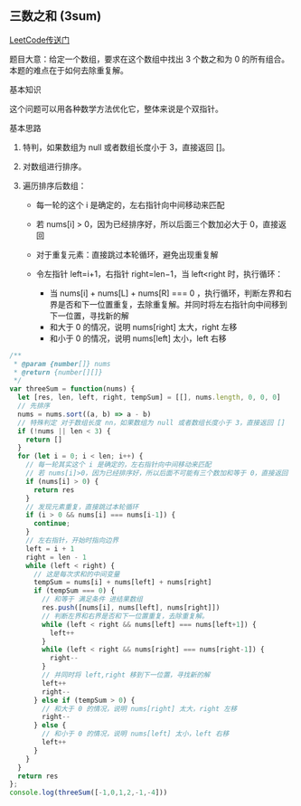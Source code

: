 ## 三数之和 (3sum)

[LeetCode传送门](https://leetcode-cn.com/problems/3sum/)

题目大意：给定一个数组，要求在这个数组中找出 3 个数之和为 0 的所有组合。本题的难点在于如何去除重复解。

基本知识

这个问题可以用各种数学方法优化它，整体来说是个双指针。

基本思路
1. 特判，如果数组为 null 或者数组长度小于 3，直接返回 []。
2. 对数组进行排序。
3. 遍历排序后数组：

    * 每一轮的这个 i 是确定的，左右指针向中间移动来匹配
    * 若 nums[i] > 0，因为已经排序好，所以后面三个数加必大于 0，直接返回
    * 对于重复元素：直接跳过本轮循环，避免出现重复解
    * 令左指针 left=i+1，右指针 right=len−1，当 left<right 时，执行循环：

      * 当 nums[i] + nums[L] + nums[R] === 0 ，执行循环，判断左界和右界是否和下一位置重复，去除重复解。并同时将左右指针向中间移到下一位置，寻找新的解
      * 和大于 0 的情况，说明 nums[right] 太大，right 左移
      * 和小于 0 的情况，说明 nums[left] 太小，left 右移

```JavaScript
/**
 * @param {number[]} nums
 * @return {number[][]}
 */
var threeSum = function(nums) {
  let [res, len, left, right, tempSum] = [[], nums.length, 0, 0, 0]
  // 先排序
  nums = nums.sort((a, b) => a - b)
  // 特殊判定 对于数组长度 nn，如果数组为 null 或者数组长度小于 3，直接返回 []
  if (!nums || len < 3) {
    return []
  }
  for (let i = 0; i < len; i++) {
    // 每一轮其实这个 i 是确定的，左右指针向中间移动来匹配
    // 若 nums[i]>0，因为已经排序好，所以后面不可能有三个数加和等于 0，直接返回
    if (nums[i] > 0) {
      return res
    }
    // 发现元素重复，直接跳过本轮循环
    if (i > 0 && nums[i] === nums[i-1]) {
      continue;
    }
    // 左右指针，开始时指向边界
    left = i + 1
    right = len - 1
    while (left < right) {
      // 这是每次求和的中间变量
      tempSum = nums[i] + nums[left] + nums[right]
      if (tempSum === 0) {
        // 和等于 满足条件 进结果数组
        res.push([nums[i], nums[left], nums[right]])
        // 判断左界和右界是否和下一位置重复，去除重复解。
        while (left < right && nums[left] === nums[left+1]) {
          left++
        }
        while (left < right && nums[right] === nums[right-1]) {
          right--
        }
        // 并同时将 left,right 移到下一位置，寻找新的解
        left++
        right--
      } else if (tempSum > 0) {
        // 和大于 0 的情况，说明 nums[right] 太大，right 左移
        right--
      } else {
        // 和小于 0 的情况，说明 nums[left] 太小，left 右移
        left++
      }
    }
  }
  return res
};
console.log(threeSum([-1,0,1,2,-1,-4]))

```